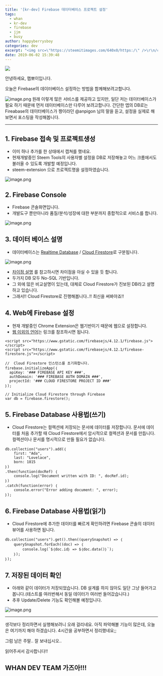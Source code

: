 ```yaml
---
title: '[kr-dev] Firebase 데이터베이스 프로젝트 설정'
tags:
  - whan
  - kr-dev
  - firebase
  - jjm
  - busy
author: happyberrysboy
categories: dev
excerpt: "<img src=\"https://steemitimages.com/640x0/https:/\" />\r\n/cdn.steemitimages.com/DQmbo4bis7WgjdVYdXR9VbzWdzh2aCXw2JFVKfruYNCNV4G/wdt.png)  안녕하세요, 햅뽀이입니다.  오늘은 Firebase의 데이터베이스 설정하는 방법을 함께해보려고합니다.  !]( 원래 이렇게 많은 서비스를 제공하고 있지만, 일단 저는 데이터베이스가 필요 하기 때문에 먼저 데이터베이....."
date: 2019-06-02 15:39:48
---
```


![](https://steemitimages.com/640x0/https://cdn.steemitimages.com/DQmbo4bis7WgjdVYdXR9VbzWdzh2aCXw2JFVKfruYNCNV4G/wdt.png)

안녕하세요, 햅뽀이입니다.

오늘은 Firebase의 데이터베이스 설정하는 방법을 함께해보려고합니다.

![image.png](https://ipfs.busy.org/ipfs/QmU69NrWnZviCTDGrHh1iRvBrq5fYetvvwboUoksgku7TY)
원래 이렇게 많은 서비스를 제공하고 있지만, 일단 저는 데이터베이스가 필요 하기 때문에 먼저 데이터베이스만 다루어 보려고합니다. 간단한 앱의 DB로는 Fireabase의 데이터베이스가 짱이라던 @anpigon 님의 말을 듣고, 설정을 실제로 해보면서 포스팅을 작성해봅니다.

___

## 1. Firebase 접속 및 프로젝트생성
- 이미 하나 추가를 한 상태에서 캡쳐를 했네요.
- 현재개발중인 Steem Tools의 사용자별 설정을 DB로 저장해놓고 어느 크롬에서도 불러올 수 있도록 개발할 예정입니다.
- steem-extension 으로 프로젝트명을 설정하였습니다.

![image.png](https://ipfs.busy.org/ipfs/QmemkM82PKWf8NmuXGJdzBC2KRBukRXGHNZ8X5nfzF2K8K)

## 2. Firebase Console
- Firebase 콘솔화면입니다.
- 개발도구 뿐만아니라 품질/분석/성장에 대한 부분까지 종합적으로 서비스를 합니다.

![image.png](https://ipfs.busy.org/ipfs/QmUNae4KPPgtdknFnVF91sC2GRd95s2ZPWtJwviZbCVjcL)

## 3. 데이터 베이스 설명
- 데이터베이스는 [Realtime Database](https://firebase.google.com/docs/database?authuser=0) / [Cloud Firestore](https://firebase.google.com/docs/firestore?authuser=0)로 구분됩니다.

 ![image.png](https://ipfs.busy.org/ipfs/QmRsWKfu8Qj2oo9irv9ZGZ6qMTgbpEaMR5hBh8SGJJ8o3u)

- [차이점 설명](https://firebase.google.com/docs/database/rtdb-vs-firestore?authuser=0) 를 참고하시면 차이점을 아실 수 있을 듯 합니다.
- 두가지 DB 모두 No-SQL 기반입니다.
- 그 외에 많은 비교설명이 있는데, 대체로 Cloud Firestore가 진보된 DB라고 설명하고 있습니다.
- 그래서!! Cloud Firestore로 진행해봅니다..!! 최신을 써봐야죠!!

## 4. Web에 Firebase 설정
- 현재 개발중인 Chrome Extension은 웹기반이기 때문에 웹으로 설정합니다.
- [웹 이외의 언어](https://firebase.google.com/docs/firestore/quickstart?authuser=0)는 링크를 참조하시면 됩니다.

```
<script src="https://www.gstatic.com/firebasejs/4.12.1/firebase.js"></script>
<script src="https://www.gstatic.com/firebasejs/4.12.1/firebase-firestore.js"></script>

//  Cloud Firestore 인스턴스를 초기화합니다.
firebase.initializeApp(｛
  apiKey: '### FIREBASE API KEY ###',
  authDomain: '### FIREBASE AUTH DOMAIN ###',
  projectId: '### CLOUD FIRESTORE PROJECT ID ###'
｝);

// Initialize Cloud Firestore through Firebase
var db = firebase.firestore();
```

## 5. Firebase Database 사용법(쓰기)
- Cloud Firestore는 컬렉션에 저장되는 문서에 데이터를 저장합니다. 문서에 데이터를 처음 추가할 때 Cloud Firestore에서 암시적으로 컬렉션과 문서를 만듭니다. 컬렉션이나 문서를 명시적으로 만들 필요가 없습니다.

```
db.collection("users").add(｛
    first: "Ada",
    last: "Lovelace",
    born: 1815
｝)
.then(function(docRef) ｛
    console.log("Document written with ID: ", docRef.id);
｝)
.catch(function(error) ｛
    console.error("Error adding document: ", error);
｝);

```

## 6. Firebase Database 사용법(읽기)
- Cloud Firestore에 추가한 데이터를 빠르게 확인하려면 Firebase 콘솔의 데이터 뷰어를 사용하면 됩니다.

```
db.collection("users").get().then((querySnapshot) => ｛
    querySnapshot.forEach((doc) => ｛
        console.log(`$｛doc.id｝ => $｛doc.data()｝`);
    ｝);
｝);
```

## 7. 저장된 데이터 확인
- 아래와 같이 데이터가 저장되었습니다. DB 설계를 하지 않아도 일단 그냥 들어가고 봅니다.(테스트를 여러번해서 동일 데이터가 여러번 들어갔습니다.)
- 추후 Update/Delete 기능도 확인해볼 예정입니다.

![image.png](https://ipfs.busy.org/ipfs/QmNc4Bx1duLYCdSRWAEAitna5u2Z7DHu6LiuL1oxrAVtWA)


___

생각보다 정리하면서 실행해보려니 오래 걸리네요. 아직 파악해볼 기능이 많은데, 오늘은 여기까지 해야 하겠습니다. 4시간을 공부하면서 정리했네요;;

그럼 남은 주말.. 잘 보내십시오..

읽어주셔서 감사합니다!!

## WHAN DEV TEAM 가즈아!!!